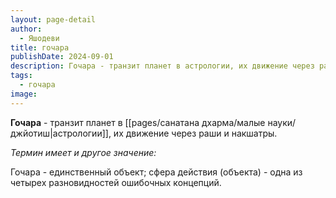 ```yaml
---
layout: page-detail
author:
  - Яшодеви
title: гочара
publishDate: 2024-09-01
description: Гочара - транзит планет в астрологии, их движение через раши и накшатры.
tags:
  - гочара
image:
---
```

**Гочара** - транзит планет в [[pages/санатана дхарма/малые науки/джйотиш|астрологии]], их движение через раши и накшатры.

*Термин имеет и другое значение:*

Гочара - единственный объект; сфера действия (объекта) - одна из четырех разновидностей ошибочных концепций.

